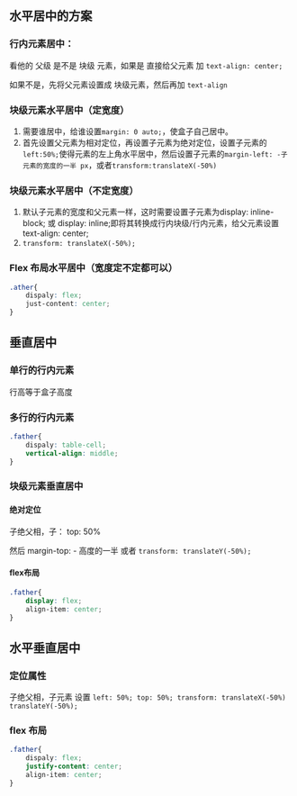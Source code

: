 ## 水平居中的方案

### 行内元素居中：

看他的 父级 是不是 块级 元素，如果是  直接给父元素 加 `text-align: center;`

如果不是，先将父元素设置成 块级元素，然后再加 `text-align`

### 块级元素水平居中（定宽度）

1. 需要谁居中，给谁设置`margin: 0 auto;`，使盒子自己居中。
2. 首先设置父元素为相对定位，再设置子元素为绝对定位，设置子元素的 `left:50%;`使得元素的左上角水平居中，然后设置子元素的`margin-left: -子元素的宽度的一半 px`，或者`transform:translateX(-50%)`

### 块级元素水平居中（不定宽度）

1. 默认子元素的宽度和父元素一样，这时需要设置子元素为display: inline-block; 或 display: inline;即将其转换成行内块级/行内元素，给父元素设置 text-align: center;
2. `transform: translateX(-50%);`

### Flex 布局水平居中（宽度定不定都可以）

```css
.ather{
    dispaly: flex;
    just-content: center;
}
```

## 垂直居中

### 单行的行内元素

行高等于盒子高度

### 多行的行内元素

```css
.father{
    dispaly: table-cell;
    vertical-align: middle;
}
```

### 块级元素垂直居中

#### 绝对定位

子绝父相，子： top: 50%

然后 margin-top: - 高度的一半 或者 `transform: translateY(-50%);`

#### flex布局

```css
.father{
    display: flex;
    align-item: center;
}
```



## 水平垂直居中

### 定位属性

子绝父相，子元素 设置 `left: 50%; top: 50%; transform: translateX(-50%) translateY(-50%);`

### flex 布局

```css
.father{
    dispaly: flex;
    justify-content: center;
    align-item: center;
}
```

##

